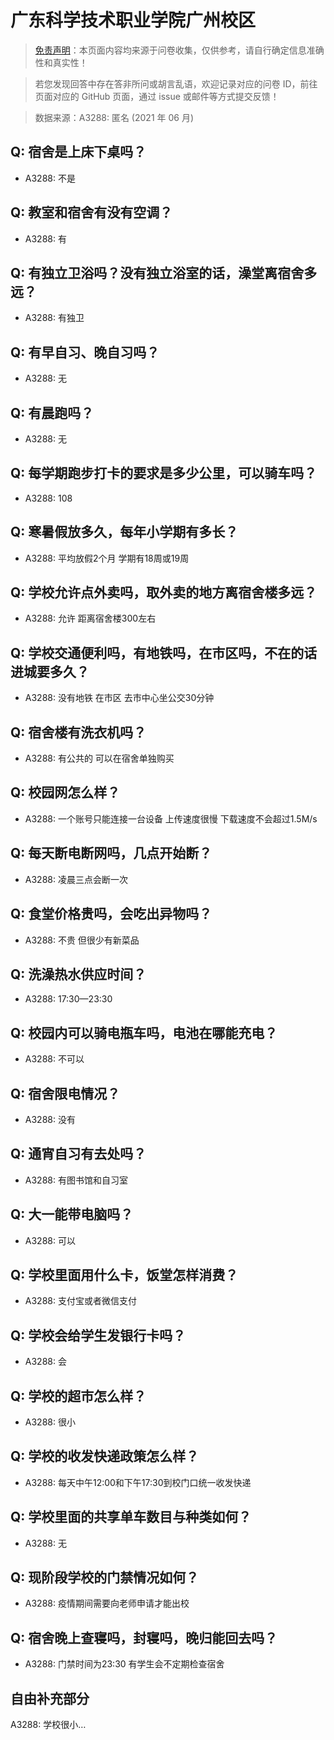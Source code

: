 # 广东科学技术职业学院广州校区

> [免责声明](https://colleges.chat/#_3)：本页面内容均来源于问卷收集，仅供参考，请自行确定信息准确性和真实性！

> 若您发现回答中存在答非所问或胡言乱语，欢迎记录对应的问卷 ID，前往页面对应的 GitHub 页面，通过 issue 或邮件等方式提交反馈！

> 数据来源：A3288: 匿名 (2021 年 06 月)

## Q: 宿舍是上床下桌吗？

- A3288: 不是

## Q: 教室和宿舍有没有空调？

- A3288: 有

## Q: 有独立卫浴吗？没有独立浴室的话，澡堂离宿舍多远？

- A3288: 有独卫

## Q: 有早自习、晚自习吗？

- A3288: 无

## Q: 有晨跑吗？

- A3288: 无

## Q: 每学期跑步打卡的要求是多少公里，可以骑车吗？

- A3288: 108

## Q: 寒暑假放多久，每年小学期有多长？

- A3288: 平均放假2个月 学期有18周或19周

## Q: 学校允许点外卖吗，取外卖的地方离宿舍楼多远？

- A3288: 允许 距离宿舍楼300左右

## Q: 学校交通便利吗，有地铁吗，在市区吗，不在的话进城要多久？

- A3288: 没有地铁 在市区 去市中心坐公交30分钟

## Q: 宿舍楼有洗衣机吗？

- A3288: 有公共的 可以在宿舍单独购买

## Q: 校园网怎么样？

- A3288: 一个账号只能连接一台设备 上传速度很慢 下载速度不会超过1.5M/s

## Q: 每天断电断网吗，几点开始断？

- A3288: 凌晨三点会断一次

## Q: 食堂价格贵吗，会吃出异物吗？

- A3288: 不贵 但很少有新菜品

## Q: 洗澡热水供应时间？

- A3288: 17:30—23:30

## Q: 校园内可以骑电瓶车吗，电池在哪能充电？

- A3288: 不可以

## Q: 宿舍限电情况？

- A3288: 没有

## Q: 通宵自习有去处吗？

- A3288: 有图书馆和自习室

## Q: 大一能带电脑吗？

- A3288: 可以

## Q: 学校里面用什么卡，饭堂怎样消费？

- A3288: 支付宝或者微信支付

## Q: 学校会给学生发银行卡吗？

- A3288: 会

## Q: 学校的超市怎么样？

- A3288: 很小

## Q: 学校的收发快递政策怎么样？

- A3288: 每天中午12:00和下午17:30到校门口统一收发快递

## Q: 学校里面的共享单车数目与种类如何？

- A3288: 无

## Q: 现阶段学校的门禁情况如何？

- A3288: 疫情期间需要向老师申请才能出校

## Q: 宿舍晚上查寝吗，封寝吗，晚归能回去吗？

- A3288: 门禁时间为23:30 有学生会不定期检查宿舍

## 自由补充部分

A3288: 学校很小…